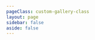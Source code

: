 ```yaml
---
pageClass: custom-gallery-class
layout: page
sidebar: false
aside: false
---
```


<script setup>
import { ref } from 'vue'
const data = ref({
    title: 'Python房产信息采集和可视化分析',
    desc: 
    `
项目旨在为购房数据提供简明的多维度房产信息分析，为购房者提供科学准确的数据支持。使用 Python 网络爬虫技术和 Scrapy 异步处理框架，采集并存储了特定区域的房产信息，通过 Pandas 数据分析库进行数据清洗和格式转换，最终利用 Flask和 ECharts 进行数据可视化展示。
    `,
    imgs: [
        '/images/gallery/python-house-spider/运行结果 (1).png',
        '/images/gallery/python-house-spider/运行结果 (5).png',
        '/images/gallery/python-house-spider/Flask Web前端可视化流程图.png',
        ]
} )
</script>

<Gallery :data="data" />
